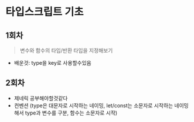 # 타입스크립트 기초

## 1회차

> 변수와 함수의 타입/반환 타입을 지정해보기

- 배운것: type을 key로 사용할수있음

## 2회차

- 제네릭 공부해야할것같다
- 컨벤션 (type은 대문자로 시작하는 네이밍, let/const는 소문자로 시작하는 네이밍 해서 type과 변수를 구분, 함수는 소문자로 시작)
